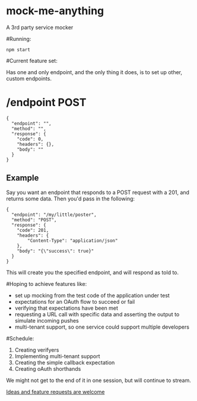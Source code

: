 # mock-me-anything
A 3rd party service mocker

#Running:

`npm start`

#Current feature set:

Has one and only endpoint, and the only thing it does, is to set up other, custom endpoints.

# /endpoint POST
```
{
  "endpoint": "",
  "method": "",
  "response": {
    "code": 0,
    "headers": {},
    "body": ""
  }
}
```

## Example

Say you want an endpoint that responds to a POST request with a 201, and returns some data. Then you'd pass in the
following:

```
{
  "endpoint": "/my/little/poster",
  "method": "POST",
  "response": {
    "code": 201,
    "headers": {
    	"Content-Type": "application/json"
    },
    "body": "{\"success\": true}"
  }
}
```

This will create you the specified endpoint, and will respond as told to.


#Hoping to achieve features like:

- set up mocking from the test code of the application under test
- expectations for an OAuth flow to succeed or fail
- verifying that expectations have been met
- requesting a URL call with specific data and asserting the output to simulate incoming pushes
- multi-tenant support, so one service could support multiple developers

#Schedule:

1. Creating verifyers
2. Implementing multi-tenant support
3. Creating the simple callback expectation
4. Creating oAuth shorthands

We might not get to the end of it in one session, but will continue to stream.

[Ideas and feature requests are welcome](https://github.com/tailored-tunes/mock-me-anything/issues)
